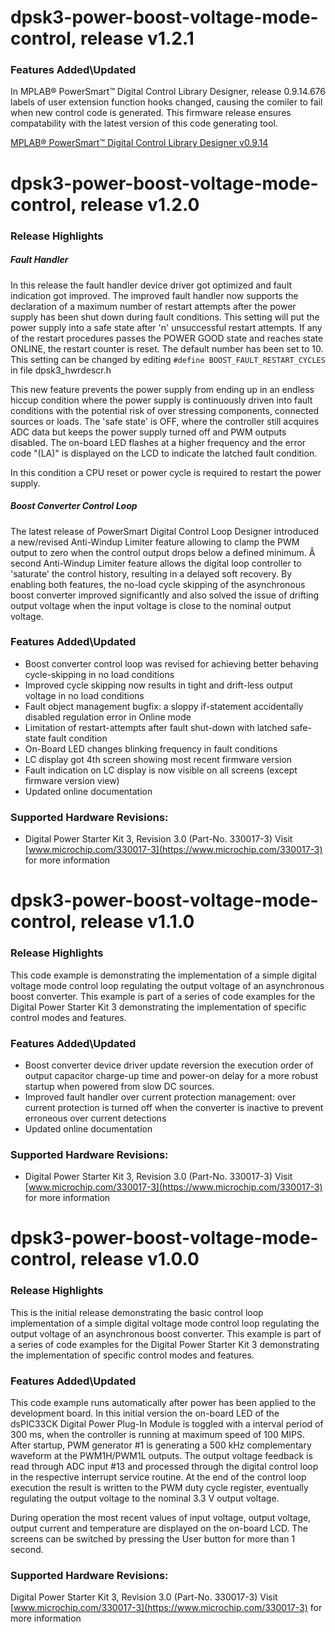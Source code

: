 # dpsk3-power-boost-voltage-mode-control, release v1.2.1

### Features Added\Updated

In MPLAB&reg; PowerSmart&trade; Digital Control Library Designer, release 0.9.14.676 labels of user extension function hooks changed, causing the comiler to fail when new control code is generated. This firmware release ensures compatability with the latest version of this code generating tool.

[MPLAB&reg; PowerSmart&trade; Digital Control Library Designer v0.9.14](https://microchip-pic-avr-tools.github.io/powersmart-dcld/)


# dpsk3-power-boost-voltage-mode-control, release v1.2.0

### Release Highlights

##### Fault Handler

In this release the fault handler device driver got optimized and fault indication got improved. The improved fault handler now supports the declaration
of a maximum number of restart attempts after the power supply has been shut down during fault conditions. This setting will put the power supply into 
a safe state after 'n' unsuccessful restart attempts. If any of the restart procedures passes the POWER GOOD state and reaches state ONLINE, the restart
counter is reset. The default number has been set to 10. This setting can be changed by editing `#define BOOST_FAULT_RESTART_CYCLES` in file dpsk3_hwrdescr.h

This new feature prevents the power supply from ending up in an endless hiccup condition where the power supply is continuously driven into fault conditions 
with the potential risk of over stressing components, connected sources or loads. The 'safe state' is OFF, where the controller still acquires ADC data but 
keeps the power supply turned off and PWM outputs disabled. The on-board LED flashes at a higher frequency and the error code "(LA)" is displayed on the LCD to 
indicate the latched fault condition.

In this condition a CPU reset or power cycle is required to restart the power supply.

##### Boost Converter Control Loop

The latest release of PowerSmart Digital Control Loop Designer introduced a new/revised Anti-Windup Limiter feature allowing to clamp the PWM output to zero 
when the control output drops below a defined minimum. Â second Anti-Windup Limiter feature allows the digital loop controller to 'saturate' the control history, 
resulting in a delayed soft recovery. By enabling both features, the no-load cycle skipping of the asynchronous boost converter improved significantly and also solved 
the issue of drifting output voltage when the input voltage is close to the nominal output voltage.

### Features Added\Updated

- Boost converter control loop was revised for achieving better behaving cycle-skipping in no load conditions
- Improved cycle skipping now results in tight and drift-less output voltage in no load conditions
- Fault object management bugfix: a sloppy if-statement accidentally disabled regulation error in Online mode
- Limitation of restart-attempts after fault shut-down with latched safe-state fault condition
- On-Board LED changes blinking frequency in fault conditions
- LC display got 4th screen showing most recent firmware version
- Fault indication on LC display is now visible on all screens (except firmware version view)
- Updated online documentation

### Supported Hardware Revisions:

- Digital Power Starter Kit 3, Revision 3.0 (Part-No. 330017-3)
Visit [www.microchip.com/330017-3](https://www.microchip.com/330017-3) for more information


# dpsk3-power-boost-voltage-mode-control, release v1.1.0

### Release Highlights
This code example is demonstrating the implementation of a simple digital voltage mode control loop regulating the output voltage of an asynchronous boost converter.
This example is part of a series of code examples for the Digital Power Starter Kit 3 demonstrating the implementation of specific control modes and features.

### Features Added\Updated
- Boost converter device driver update reversion the execution order of output capacitor charge-up time and power-on delay for a more robust startup when powered from slow DC sources.
- Improved fault handler over current protection management: over current protection is turned off when the converter is inactive to prevent erroneous over current detections
- Updated online documentation

### Supported Hardware Revisions:

- Digital Power Starter Kit 3, Revision 3.0 (Part-No. 330017-3)
Visit [www.microchip.com/330017-3](https://www.microchip.com/330017-3) for more information


# dpsk3-power-boost-voltage-mode-control, release v1.0.0
### Release Highlights
This is the initial release demonstrating the basic control loop implementation of a simple digital voltage mode control loop regulating the output voltage of an asynchronous boost converter.
This example is part of a series of code examples for the Digital Power Starter Kit 3 demonstrating the implementation of specific control modes and features.

### Features Added\Updated
This code example runs automatically after power has been applied to the development board. In this initial version the on-board LED of the dsPIC33CK Digital Power Plug-In Module is toggled with a interval period of 300 ms, when the controller is running at maximum speed of 100 MIPS. After startup, PWM generator #1 is generating a 500 kHz complementary waveform at the PWM1H/PWM1L outputs. The output voltage feedback is read through ADC input #13 and processed through the digital control loop in the respective interrupt service routine. At the end of the control loop execution the result is written to the PWM duty cycle register, eventually regulating the output voltage to the nominal 3.3 V output voltage.

During operation the most recent values of input voltage, output voltage, output current and temperature are displayed on the on-board LCD. The screens can be switched by pressing the User button for more than 1 second.

### Supported Hardware Revisions:
Digital Power Starter Kit 3, Revision 3.0 (Part-No. 330017-3)
Visit [www.microchip.com/330017-3](https://www.microchip.com/330017-3) for more information
